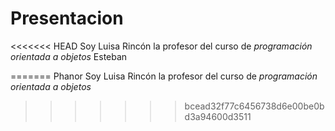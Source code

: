 # Presentacion

<<<<<<< HEAD
Soy Luisa Rincón la profesor del curso de *programación orientada a objetos* Esteban

=======
Phanor Soy Luisa Rincón la profesor del curso de *programación orientada a objetos* 
>>>>>>> bcead32f77c6456738d6e00be0bd3a94600d3511
